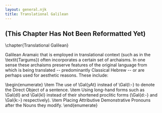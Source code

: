 ```yaml
---
layout: general.njk
title: Translational Galilean
---
```


## (This Chapter Has Not Been Reformatted Yet)

\chapter{Translational Galilean}

Galilean Aramaic that is employed in translational context (such as in the \textit{Targums}) often incorporates a certain set of archaisms. In one sense these archaisms preserve features of the original language from which is being translated -- predominantly Classical Hebrew -- or are perhaps used for aesthetic reasons. These include:

\begin{enumerate}
\item The use of \Gal{yAt} instead of \Gal{l:-} to denote the Direct Object of a sentence.
\item Using long-hand forms such as \Gal{dI} and \Gal{kI} instead of their shortened proclitic forms (\Gal{d:-} and \Gal{k:-} respectively).
\item Placing Attributive Demonstrative Pronouns after the Nouns they modify.
\end{enumerate} 